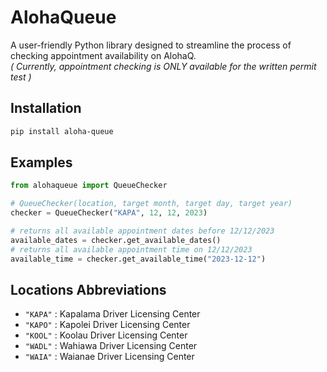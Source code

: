 # AlohaQueue
A user-friendly Python library designed to streamline the process of checking appointment availability on AlohaQ. 
 <br>*( Currently, appointment checking is ONLY available for the written permit test )*


## Installation
``` sh
pip install aloha-queue
```   

## Examples
```py
from alohaqueue import QueueChecker

# QueueChecker(location, target month, target day, target year)
checker = QueueChecker("KAPA", 12, 12, 2023)

# returns all available appointment dates before 12/12/2023
available_dates = checker.get_available_dates()
# returns all available appointment time on 12/12/2023
available_time = checker.get_available_time("2023-12-12")
```

## Locations Abbreviations 
- `"KAPA"` : Kapalama Driver Licensing Center
- `"KAPO"` : Kapolei Driver Licensing Center
- `"KOOL"` : Koolau Driver Licensing Center
- `"WADL"` : Wahiawa Driver Licensing Center
- `"WAIA"` : Waianae Driver Licensing Center
